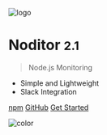 <!-- _coverpage.md -->

<!-- - [English](/)
- [Español](/_es/)
-->

![logo](/_images/logo-node.png)

# Noditor <small>2.1</small>

> Node.js Monitoring 

- Simple and Lightweight
- Slack Integration

[npm](https://www.npmjs.com/package/noditor)
[GitHub](https://github.com/wkande/noditor)
[Get Started](/main.md?id=Overview)




<!-- background color -->

![color](white)